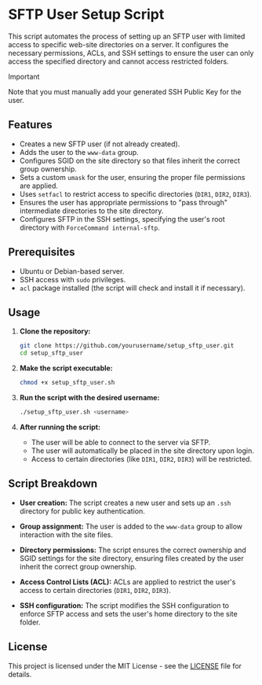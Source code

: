# SFTP User Setup Script

This script automates the process of setting up an SFTP user with limited access to specific web-site directories on a server.
It configures the necessary permissions, ACLs, and SSH settings to ensure the user can only access the specified directory and cannot access restricted folders.

> [!IMPORTANT]  
> Note that you must manually add your generated SSH Public Key for the user.

## Features
- Creates a new SFTP user (if not already created).
- Adds the user to the `www-data` group.
- Configures SGID on the site directory so that files inherit the correct group ownership.
- Sets a custom `umask` for the user, ensuring the proper file permissions are applied.
- Uses `setfacl` to restrict access to specific directories (`DIR1`, `DIR2`, `DIR3`).
- Ensures the user has appropriate permissions to "pass through" intermediate directories to the site directory.
- Configures SFTP in the SSH settings, specifying the user's root directory with `ForceCommand internal-sftp`.

## Prerequisites
- Ubuntu or Debian-based server.
- SSH access with `sudo` privileges.
- `acl` package installed (the script will check and install it if necessary).

## Usage

1. **Clone the repository:**
   ```bash
   git clone https://github.com/yourusername/setup_sftp_user.git
   cd setup_sftp_user
   ```

2. **Make the script executable:**
   ```bash
   chmod +x setup_sftp_user.sh
   ```

3. **Run the script with the desired username:**
   ```bash
   ./setup_sftp_user.sh <username>
   ```

4. **After running the script:**
   - The user will be able to connect to the server via SFTP.
   - The user will automatically be placed in the site directory upon login.
   - Access to certain directories (like `DIR1`, `DIR2`, `DIR3`) will be restricted.

## Script Breakdown

- **User creation:** 
  The script creates a new user and sets up an `.ssh` directory for public key authentication.

- **Group assignment:** 
  The user is added to the `www-data` group to allow interaction with the site files.

- **Directory permissions:**
  The script ensures the correct ownership and SGID settings for the site directory, ensuring files created by the user inherit the correct group ownership.

- **Access Control Lists (ACL):**
  ACLs are applied to restrict the user's access to certain directories (`DIR1`, `DIR2`, `DIR3`).

- **SSH configuration:**
  The script modifies the SSH configuration to enforce SFTP access and sets the user's home directory to the site folder.

## License
This project is licensed under the MIT License - see the [LICENSE](LICENSE) file for details.
